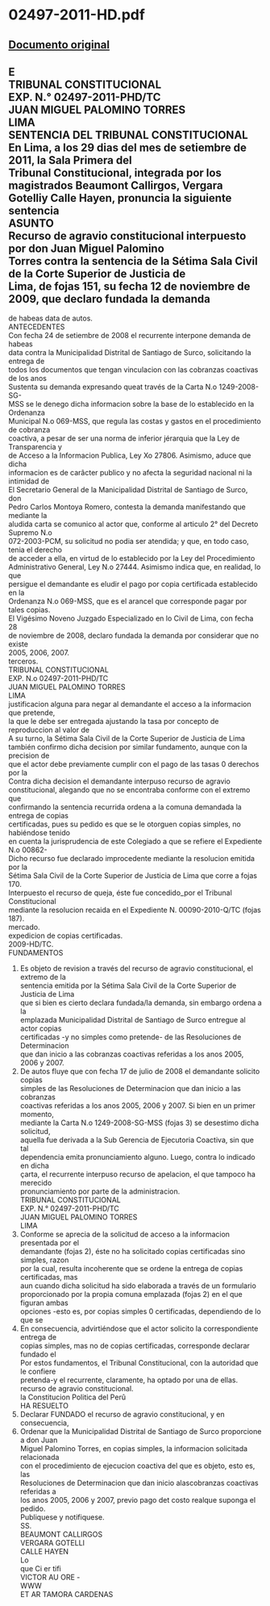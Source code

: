 
02497-2011-HD.pdf
=================
  
[Documento original](https://tc.gob.pe/jurisprudencia/2011/02497-2011-HD.pdf)  
---  
E  
TRIBUNAL CONSTITUCIONAL  
EXP. N.° 02497-2011-PHD/TC  
JUAN MIGUEL PALOMINO TORRES  
LIMA  
SENTENCIA DEL TRIBUNAL CONSTITUCIONAL  
En Lima, a los 29 dias del mes de setiembre de 2011, la Sala Primera del  
Tribunal Constitucional, integrada por los magistrados Beaumont Callirgos, Vergara  
Gotelliy Calle Hayen, pronuncia la siguiente sentencia  
ASUNTO  
Recurso de agravio constitucional interpuesto por don Juan Miguel Palomino  
Torres contra la sentencia de la Sétima Sala Civil de la Corte Superior de Justicia de  
Lima, de fojas 151, su fecha 12 de noviembre de 2009, que declaro fundada la demanda  
-  
de habeas data de autos.  
ANTECEDENTES  
Con fecha 24 de setiembre de 2008 el recurrente interpone demanda de habeas  
data contra la Municipalidad Distrital de Santiago de Surco, solicitando la entrega de  
todos los documentos que tengan vinculacion con las cobranzas coactivas de los anos  
Sustenta su demanda expresando queat través de la Carta N.o 1249-2008-SG-  
MSS se le denego dicha informacion sobre la base de lo establecido en la Ordenanza  
Municipal N.o 069-MSS, que regula las costas y gastos en el procedimiento de cobranza  
coactiva, a pesar de ser una norma de inferior jérarquia que la Ley de Transparencia y  
de Acceso a la Informacion Publica, Ley Xo 27806. Asimismo, aduce que dicha  
informacion es de carâcter publico y no afecta la seguridad nacional ni la intimidad de  
El Secretario General de la Manicipalidad Distrital de Santiago de Surco, don  
Pedro Carlos Montoya Romero, contesta la demanda manifestando que mediante la  
aludida carta se comunico al actor que, conforme al articulo 2° del Decreto Supremo N.o  
072-2003-PCM, su solicitud no podia ser atendida; y que, en todo caso, tenia el derecho  
de acceder a ella, en virtud de lo establecido por la Ley del Procedimiento  
Administrativo General, Ley N.o 27444. Asimismo indica que, en realidad, lo que  
persigue el demandante es eludir el pago por copia certificada establecido en la  
Ordenanza N.o 069-MSS, que es el arancel que corresponde pagar por tales copias.  
El Vigésimo Noveno Juzgado Especializado en lo Civil de Lima, con fecha 28  
de noviembre de 2008, declaro fundada la demanda por considerar que no existe  
2005, 2006, 2007.  
terceros.  
TRIBUNAL CONSTITUCIONAL  
EXP. N.o 02497-2011-PHD/TC  
JUAN MIGUEL PALOMINO TORRES  
LIMA  
justificacion alguna para negar al demandante el acceso a la informacion que pretende,  
la que le debe ser entregada ajustando la tasa por concepto de reproduccion al valor de  
A su turno, la Sétima Sala Civil de la Corte Superior de Justicia de Lima  
también confirmo dicha decision por similar fundamento, aunque con la precision de  
que el actor debe previamente cumplir con el pago de las tasas 0 derechos por la  
Contra dicha decision el demandante interpuso recurso de agravio  
constitucional, alegando que no se encontraba conforme con el extremo que  
confirmando la sentencia recurrida ordena a la comuna demandada la entrega de copias  
certificadas, pues su pedido es que se le otorguen copias simples, no habiéndose tenido  
en cuenta la jurisprudencia de este Colegiado a que se refiere el Expediente N.o 00862-  
Dicho recurso fue declarado improcedente mediante la resolucion emitida por la  
Sétima Sala Civil de la Corte Superior de Justicia de Lima que corre a fojas 170.  
Interpuesto el recurso de queja, éste fue concedido_por el Tribunal Constitucional  
mediante la resolucion recaida en el Expediente N. 00090-2010-Q/TC (fojas 187).  
mercado.  
expedicion de copias certificadas.  
2009-HD/TC.  
FUNDAMENTOS  
1. Es objeto de revision a través del recurso de agravio constitucional, el extremo de la  
sentencia emitida por la Sétima Sala Civil de la Corte Superior de Justicia de Lima  
que si bien es cierto declara fundada/la demanda, sin embargo ordena a la  
emplazada Municipalidad Distrital de Santiago de Surco entregue al actor copias  
certificadas -y no simples como pretende- de las Resoluciones de Determinacion  
que dan inicio a las cobranzas coactivas referidas a los anos 2005, 2006 y 2007.  
2. De autos fluye que con fecha 17 de julio de 2008 el demandante solicito copias  
simples de las Resoluciones de Determinacion que dan inicio a las cobranzas  
coactivas referidas a los anos 2005, 2006 y 2007. Si bien en un primer momento,  
mediante la Carta N.o 1249-2008-SG-MSS (fojas 3) se desestimo dicha solicitud,  
aquella fue derivada a la Sub Gerencia de Ejecutoria Coactiva, sin que tal  
dependencia emita pronunciamiento alguno. Luego, contra lo indicado en dicha  
çarta, el recurrente interpuso recurso de apelacion, el que tampoco ha merecido  
pronunciamiento por parte de la administracion.  
TRIBUNAL CONSTITUCIONAL  
EXP. N.° 02497-2011-PHD/TC  
JUAN MIGUEL PALOMINO TORRES  
LIMA  
3. Conforme se aprecia de la solicitud de acceso a la informacion presentada por el  
demandante (fojas 2), éste no ha solicitado copias certificadas sino simples, razon  
por la cual, resulta incoherente que se ordene la entrega de copias certificadas, mas  
aun cuando dicha solicitud ha sido elaborada a través de un formulario  
proporcionado por la propia comuna emplazada (fojas 2) en el que figuran ambas  
opciones -esto es, por copias simples 0 certificadas, dependiendo de lo que se  
4. En consecuencia, advirtiéndose que el actor solicito la correspondiente entrega de  
copias simples, mas no de copias certificadas, corresponde declarar fundado el  
Por estos fundamentos, el Tribunal Constitucional, con la autoridad que le confiere  
pretenda-y el recurrente, claramente, ha optado por una de ellas.  
recurso de agravio constitucional.  
la Constitucion Politica del Perû  
HA RESUELTO  
1. Declarar FUNDADO el recurso de agravio constitucional, y en consecuencia,  
2. Ordenar que la Municipalidad Distrital de Santiago de Surco proporcione a don Juan  
Miguel Palomino Torres, en copias simples, la informacion solicitada relacionada  
con el procedimiento de ejecucion coactiva del que es objeto, esto es, las  
Resoluciones de Determinacion que dan inicio alascobranzas coactivas referidas a  
los anos 2005, 2006 y 2007, previo pago det costo realque suponga el pedido.  
Publiquese y notifiquese.  
SS.  
BEAUMONT CALLIRGOS  
VERGARA GOTELLI  
CALLE HAYEN  
Lo  
que Ci er tifi  
VICTOR AU ORE -  
WWW  
ET AR TAMORA CARDENAS